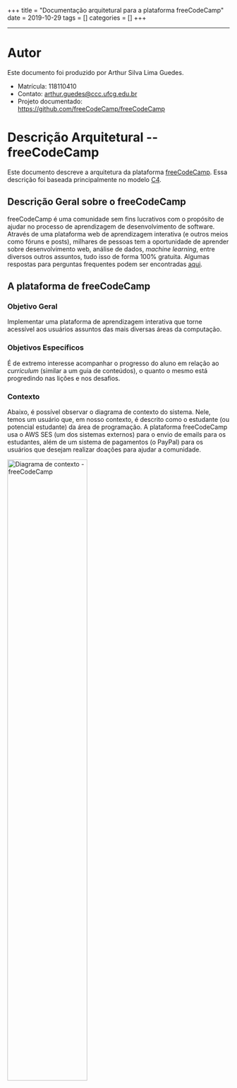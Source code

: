 +++
title = "Documentação arquitetural para a plataforma freeCodeCamp"
date = 2019-10-29
tags = []
categories = []
+++

***

# Autor

Este documento foi produzido por Arthur Silva Lima Guedes.

- Matrícula: 118110410
- Contato: arthur.guedes@ccc.ufcg.edu.br
- Projeto documentado: https://github.com/freeCodeCamp/freeCodeCamp

# Descrição Arquitetural -- freeCodeCamp

Este documento descreve a arquitetura da plataforma [freeCodeCamp](https://github.com/freeCodeCamp/freeCodeCamp). Essa descrição foi baseada principalmente no modelo [C4](https://c4model.com/).


## Descrição Geral sobre o freeCodeCamp

freeCodeCamp é uma comunidade sem fins lucrativos com o propósito de ajudar no processo de aprendizagem de desenvolvimento de software. Através de uma plataforma web de aprendizagem interativa (e outros meios como fóruns e posts), milhares de pessoas tem a oportunidade de aprender sobre desenvolvimento web, análise de dados, *machine learning*, entre diversos outros assuntos, tudo isso de forma 100% gratuita. Algumas respostas para perguntas frequentes podem ser encontradas [aqui](https://www.freecodecamp.org/news/about/).

## A plataforma de freeCodeCamp

### Objetivo Geral

Implementar uma plataforma de aprendizagem interativa que torne acessível aos usuários assuntos das mais diversas áreas da computação.

### Objetivos Específicos

É de extremo interesse acompanhar o progresso do aluno em relação ao *curriculum* (similar a um guia de conteúdos), o quanto o mesmo está progredindo nas lições e nos desafios.

### Contexto

Abaixo, é possível observar o diagrama de contexto do sistema. Nele, temos um usuário que, em nosso contexto, é descrito como o estudante (ou potencial estudante) da área de programação. A plataforma freeCodeCamp usa o AWS SES (um dos sistemas externos) para o envio de emails para os estudantes, além de um sistema de pagamentos (o PayPal) para os usuários que desejam realizar doações para ajudar a comunidade.

<img class="center" src="contexto.png" alt="Diagrama de contexto - freeCodeCamp" style="width:60%">
